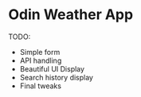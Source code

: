 # Odin Weather App

TODO:
* Simple form
* API handling
* Beautiful UI Display
* Search history display
* Final tweaks